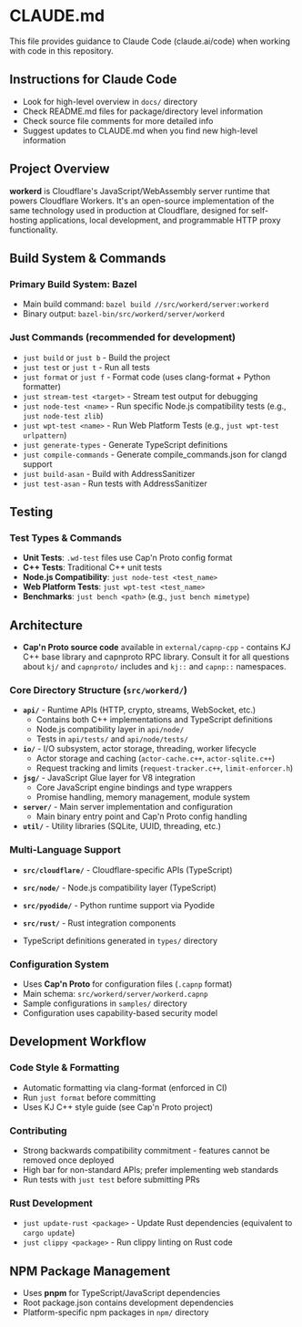 # CLAUDE.md

This file provides guidance to Claude Code (claude.ai/code) when working with code in this repository.

## Instructions for Claude Code

- Look for high-level overview in `docs/` directory
- Check README.md files for package/directory level information
- Check source file comments for more detailed info
- Suggest updates to CLAUDE.md when you find new high-level information

## Project Overview

**workerd** is Cloudflare's JavaScript/WebAssembly server runtime that powers Cloudflare Workers. It's an open-source implementation of the same technology used in production at Cloudflare, designed for self-hosting applications, local development, and programmable HTTP proxy functionality.

## Build System & Commands

### Primary Build System: Bazel
- Main build command: `bazel build //src/workerd/server:workerd`
- Binary output: `bazel-bin/src/workerd/server/workerd`

### Just Commands (recommended for development)
- `just build` or `just b` - Build the project
- `just test` or `just t` - Run all tests
- `just format` or `just f` - Format code (uses clang-format + Python formatter)
- `just stream-test <target>` - Stream test output for debugging
- `just node-test <name>` - Run specific Node.js compatibility tests (e.g., `just node-test zlib`)
- `just wpt-test <name>` - Run Web Platform Tests (e.g., `just wpt-test urlpattern`)
- `just generate-types` - Generate TypeScript definitions
- `just compile-commands` - Generate compile_commands.json for clangd support
- `just build-asan` - Build with AddressSanitizer
- `just test-asan` - Run tests with AddressSanitizer

## Testing

### Test Types & Commands
- **Unit Tests**: `.wd-test` files use Cap'n Proto config format
- **C++ Tests**: Traditional C++ unit tests
- **Node.js Compatibility**: `just node-test <test_name>`
- **Web Platform Tests**: `just wpt-test <test_name>`
- **Benchmarks**: `just bench <path>` (e.g., `just bench mimetype`)


## Architecture

- **Cap'n Proto source code** available in `external/capnp-cpp` - contains KJ C++ base library and
capnproto RPC library. Consult it for all questions about `kj/` and `capnproto/` includes and
`kj::` and `capnp::` namespaces.

### Core Directory Structure (`src/workerd/`)
- **`api/`** - Runtime APIs (HTTP, crypto, streams, WebSocket, etc.)
  - Contains both C++ implementations and TypeScript definitions
  - Node.js compatibility layer in `api/node/`
  - Tests in `api/tests/` and `api/node/tests/`
- **`io/`** - I/O subsystem, actor storage, threading, worker lifecycle
  - Actor storage and caching (`actor-cache.c++`, `actor-sqlite.c++`)
  - Request tracking and limits (`request-tracker.c++`, `limit-enforcer.h`)
- **`jsg/`** - JavaScript Glue layer for V8 integration
  - Core JavaScript engine bindings and type wrappers
  - Promise handling, memory management, module system
- **`server/`** - Main server implementation and configuration
  - Main binary entry point and Cap'n Proto config handling
- **`util/`** - Utility libraries (SQLite, UUID, threading, etc.)

### Multi-Language Support
- **`src/cloudflare/`** - Cloudflare-specific APIs (TypeScript)
- **`src/node/`** - Node.js compatibility layer (TypeScript)
- **`src/pyodide/`** - Python runtime support via Pyodide
- **`src/rust/`** - Rust integration components

- TypeScript definitions generated in `types/` directory

### Configuration System
- Uses **Cap'n Proto** for configuration files (`.capnp` format)
- Main schema: `src/workerd/server/workerd.capnp`
- Sample configurations in `samples/` directory
- Configuration uses capability-based security model

## Development Workflow

### Code Style & Formatting
- Automatic formatting via clang-format (enforced in CI)
- Run `just format` before committing
- Uses KJ C++ style guide (see Cap'n Proto project)

### Contributing
- Strong backwards compatibility commitment - features cannot be removed once deployed
- High bar for non-standard APIs; prefer implementing web standards
- Run tests with `just test` before submitting PRs

### Rust Development
- `just update-rust <package>` - Update Rust dependencies (equivalent to `cargo update`)
- `just clippy <package>` - Run clippy linting on Rust code

## NPM Package Management

- Uses **pnpm** for TypeScript/JavaScript dependencies
- Root package.json contains development dependencies
- Platform-specific npm packages in `npm/` directory
